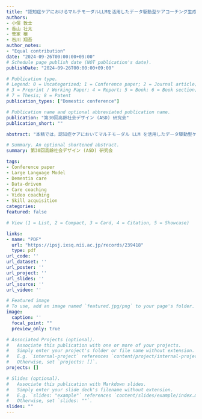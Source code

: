```yaml
---
title: "認知症ケアにおけるマルチモーダルLLMを活用したデータ駆動型ケアコーチング生成の検討"
authors:
- 小俣 敦士
- 香山 壮太
- 菅家 穣
- 石川 翔吾
author_notes:
- "Equal contribution"
date: "2024-09-26T00:00:00+09:00"
# Schedule page publish date (NOT publication's date).
publishDate: "2024-09-26T00:00:00+09:00"

# Publication type.
# Legend: 0 = Uncategorized; 1 = Conference paper; 2 = Journal article;
# 3 = Preprint / Working Paper; 4 = Report; 5 = Book; 6 = Book section;
# 7 = Thesis; 8 = Patent
publication_types: ["Domestic conference"]

# Publication name and optional abbreviated publication name.
publication: "第30回高齢社会デザイン (ASD) 研究会"
publication_short: ""

abstract: "本稿では，認知症ケアにおいてマルチモーダル LLM を活用したデータ駆動型ケアコーチング生成の手法について検討する．認知症ケアの質の向上には，経験豊富な介護者による指導が不可欠であるが，指導機会が限られていることが課題である．近年，大規模言語モデル（LLM）が注目されており，これをケアコーチングに応用することで，より効率的かつ効果的な学習支援環境を構築することを目指している．本研究では，認知症ケアの実践データをマルチモーダル LLM の入力として与えてケアコーチングを生成する枠組みを提案する．実際のケア実践ビデオに対して，マルチモーダル LLM によるコーチング生成を行い，従来の人によるコーチングと比較を行った．その結果，マルチモーダル LLM によるデータ駆動型のアプローチが認知症ケアスキルの学習において有用であることが示された．"

# Summary. An optional shortened abstract.
summary: 第30回高齢社会デザイン (ASD) 研究会

tags:
- Conference paper
- Large Language Model
- Dementia care
- Data-driven
- Care coaching
- Video coaching
- Skill acquisition
categories: 
featured: false

# View (1 = List, 2 = Compact, 3 = Card, 4 = Citation, 5 = Showcase)

links:
- name: "PDF"
  url: "https://ipsj.ixsq.nii.ac.jp/records/239418"
  type: pdf
url_code: ''
url_dataset: ''
url_poster: ''
url_project: ''
url_slides: ''
url_source: ''
url_video: ''

# Featured image
# To use, add an image named `featured.jpg/png` to your page's folder. 
image:
  caption: ''
  focal_point: ""
  preview_only: true

# Associated Projects (optional).
#   Associate this publication with one or more of your projects.
#   Simply enter your project's folder or file name without extension.
#   E.g. `internal-project` references `content/project/internal-project/index.md`.
#   Otherwise, set `projects: []`.
projects: []

# Slides (optional).
#   Associate this publication with Markdown slides.
#   Simply enter your slide deck's filename without extension.
#   E.g. `slides: "example"` references `content/slides/example/index.md`.
#   Otherwise, set `slides: ""`.
slides: ""
---
```

